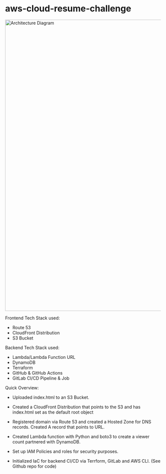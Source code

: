 # aws-cloud-resume-challenge




<img width="943" alt="Architecture Diagram" src="https://github.com/jportugal10/aws-cloud-resume-challenge/assets/99933469/a8f52bf1-02ec-44eb-8059-8633c8ebc22c">




Frontend Tech Stack used:
* Route 53
* CloudFront Distribution
* S3 Bucket

Backend Tech Stack used:
* Lambda/Lambda Function URL
* DynamoDB
* Terraform
* GitHub & GitHub Actions
* GitLab CI/CD Pipeline & Job


Quick Overview:
- Uploaded index.html to an S3 Bucket.

- Created a CloudFront Distribution that points to the S3 and has index.html set as the default root object

- Registered domain via Route 53 and created a Hosted Zone for DNS records. Created A record that points to URL.

- Created Lambda function with Python and boto3 to create a viewer count partnered with DynamoDB.

- Set up IAM Policies and roles for security purposes.

- Initialized IaC for backend CI/CD via Terrform, GitLab and AWS CLI. (See Github repo for code)
